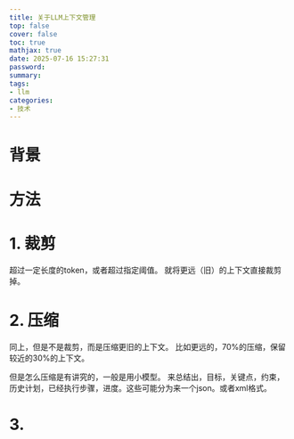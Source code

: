 ```yaml
---
title: 关于LLM上下文管理
top: false
cover: false
toc: true
mathjax: true
date: 2025-07-16 15:27:31
password:
summary:
tags:
- llm
categories:
- 技术
---
```


# 背景


# 方法

# 1. 裁剪
超过一定长度的token，或者超过指定阈值。
就将更远（旧）的上下文直接裁剪掉。

# 2. 压缩
同上，但是不是裁剪，而是压缩更旧的上下文。
比如更远的，70%的压缩，保留较近的30%的上下文。

但是怎么压缩是有讲究的，一般是用小模型。
来总结出，目标，关键点，约束，历史计划，已经执行步骤，进度。这些可能分为来一个json。或者xml格式。

# 3.

